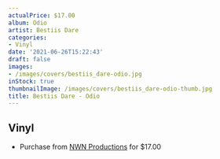 ```yaml
---
actualPrice: $17.00
album: Odio
artist: Bestiis Dare
categories:
- Vinyl
date: '2021-06-26T15:22:43'
draft: false
images:
- /images/covers/bestiis_dare-odio.jpg
inStock: true
thumbnailImage: /images/covers/bestiis_dare-odio-thumb.jpg
title: Bestiis Dare - Odio
---
```


## Vinyl
* Purchase from [NWN Productions](http://shop.nwnprod.com/index.php?route=product/product&path=75&product_id=5798&sort=pd.name&order=ASC) for $17.00
